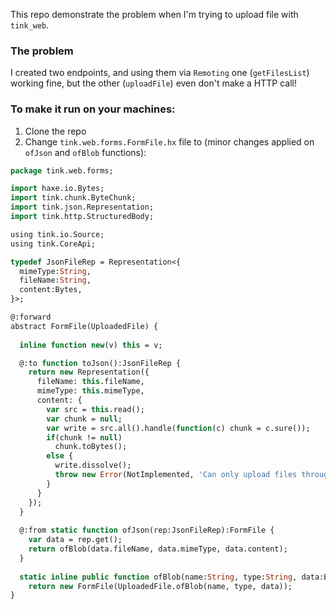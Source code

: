 This repo demonstrate the problem when I'm trying to upload file with `tink_web`.  

### The problem
I created two endpoints, and using them via `Remoting` one (`getFilesList`) working fine, but the other (`uploadFile`) even don't make a HTTP call!

### To make it run on your machines:
1. Clone the repo
2. Change `tink.web.forms.FormFile.hx` file to (minor changes applied on `ofJson` and `ofBlob` functions):
```haxe
package tink.web.forms;

import haxe.io.Bytes;
import tink.chunk.ByteChunk;
import tink.json.Representation;
import tink.http.StructuredBody;

using tink.io.Source;
using tink.CoreApi;

typedef JsonFileRep = Representation<{
  mimeType:String,
  fileName:String,
  content:Bytes,
}>;

@:forward
abstract FormFile(UploadedFile) {
  
  inline function new(v) this = v;

  @:to function toJson():JsonFileRep {
    return new Representation({
      fileName: this.fileName,
      mimeType: this.mimeType,
      content: {
        var src = this.read();
        var chunk = null;
        var write = src.all().handle(function(c) chunk = c.sure());
        if(chunk != null) 
          chunk.toBytes();
        else {
          write.dissolve();
          throw new Error(NotImplemented, 'Can only upload files through JSON backed by with sync sources but got a $src');
        }
      }
    });
  }
  
  @:from static function ofJson(rep:JsonFileRep):FormFile {
    var data = rep.get();
    return ofBlob(data.fileName, data.mimeType, data.content);
  }
  
  static inline public function ofBlob(name:String, type:String, data:Bytes):FormFile 
    return new FormFile(UploadedFile.ofBlob(name, type, data));
}
```